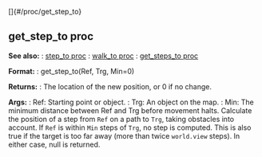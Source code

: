 []{#/proc/get_step_to}
  ## get_step_to proc
  **See also:**
  :   [step_to proc](ref/proc/step_to)
  :   [walk_to proc](ref/proc/walk_to)
  :   [get_steps_to proc](ref/proc/get_steps_to)
  <!-- -->
  **Format:**
  :   get_step_to(Ref, Trg, Min=0)
  <!-- -->
  **Returns:**
  :   The location of the new position, or 0 if no change.
  <!-- -->
  **Args:**
  :   Ref: Starting point or object.
  :   Trg: An object on the map.
  :   Min: The minimum distance between Ref and Trg before movement halts.
  Calculate the position of a step from `Ref` on a path to `Trg`, taking
  obstacles into account.
  If `Ref` is within `Min` steps of `Trg`, no step is computed. This is
  also true if the target is too far away (more than twice `world.view`
  steps). In either case, null is returned.